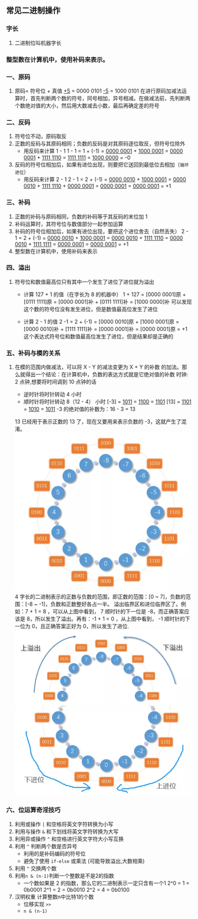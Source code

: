 ## 常见二进制操作

### 字长
1. 二进制位叫机器字长

### 整型数在计算机中，使用补码来表示。

### 一、原码
1. 原码= 符号位 + 真值
    [+5](原码) = 0000 0101
    [-5](原码) = 1000 0101
    在进行原码加减法运算时，首先判断两个数的符号，同号相加，异号相减。在做减法前，先判断两个数绝对值的大小，然后用大数减去小数，最后再确定差的符号

### 二、反码
1. 符号位不动，原码取反
2. 正数的反码与其原码相同；负数的反码是对其原码逐位取反，但符号位除外
    - 用反码来计算 1 - 1
    1 - 1 
    = 1 + (-1) 
    = [0000 0001](原) + [1000 0001](原) 
    = [0000 0001](反) + [1111 1110](反) 
    = [1111 1111](反) 
    = [1000 0000](原)
    = -0
3. 反码的符号位相加后，如果有进位出现，则要把它送回到最低位去相加（`循环进位`）
    - 用反码来计算 2 - 1 
    2 - 1
    = 2 + (-1)
    = [0000 0010](原) + [1000 0001](原)
    = [0000 0010](反) + [1111 1110](反) + [0000 0001](循环进位)
    = [0000 0001](反)
    = [0000 0001](原)
    = +1

### 三、补码
1. 正数的补码与原码相同，负数的补码等于其反码的末位加 1
2. 补码运算时，其符号位与数值部分一起参加运算
3. 补码的符号位相加后，如果有进位出现，要把这个进位舍去（自然丢失）
    2 - 1
    = 2 + (-1)
    = [0000 0010](原) + [1000 0001](原) 
    = [0000 0010](反) + [1111 1110](反)
    = [0000 0010](补) + [1111 1111](补)
    = [0000 0001](补)
    = [0000 0001](原)
    = +1
4. 整型数在计算机中，使用补码来表示

### 四、溢出
1. 符号位和数值最高位只有其中一个发生了进位了进位就为溢出
    - 计算 127 + 1 的值（在字长为 8 的机器中）
    1 + 127
    = [0000 0001]原 + [0111 1111]原
    = [0000 0001]补 + [0111 1111]补
    = [1000 0000]补
    可以发现这个数的符号位没有发生进位，但是数值最高位发生了进位

    - 计算 2 - 1 的值
    2 -1
    = 2 + (-1)
    = [0000 0010]原 + [1000 0001]原
    = [0000 0010]补 + [1111 1111]补
    = [0000 0001]补 = [0000 0001]原
    = +1
    这个表达式符号位和数值最高位发生了进位，但是结果却是正确的

### 五、补码与模的关系
1. 在模的范围内做减法，可以将 X - Y 的减法变更为 X + Y 的补数 的加法。那么就得出一个结论：在计算机中，负数的表达方式就是它绝对值的补数
    时钟: 2 点钟,想要将时间调到 10 点钟的话
    - 逆时针将时针转动 4 小时
    - 顺时针将时针转动 8（12 - 4） 小时
    [-3] = [1011](原) = [1100](反) = [1101](补)
    [13] = [1101](原) = [1010](反) = [1011](补) 
    -3 的绝对值的补数为：16 - 3 = 13

    13 已经用于表示正数的 13 了，现在又要用来表示负数的 -3，这就产生了混淆。
    ![binary_1](./binary_1.webp)
    4 字长的二进制表示的正数与负数的范围，即正数的范围：[0 ~ 7]，负数的范围：[-8 ~ -1]，负数和正数整好各占一半。
    溢出临界区和进位临界区了。例如：7 + 1 = 8 ，可以从上图中看到， 7 顺时针的下一位是 -8，而正确答案应该是 8，所以发生了溢出。再有：-1 + 1 = 0 ，从上图中看到， -1 顺时针的下一位为 0，且正确答案正好为 0，所以发生了进位.
    ![binary_2](./binary_2.webp)
    ![binary_3](./binary_3.webp)



### 六、位运算奇淫技巧
1. 利用或操作 `|` 和空格将英文字符转换为小写
2. 利用与操作 `&` 和下划线将英文字符转换为大写
3. 利用异或操作 `^` 和空格进行英文字符大小写互换
4. 利用 `^` 判断两个数是否异号
    - 利用的是补码编码的符号位
    - 避免了使用 `if-else` 或乘法 (可能导致溢出,大数相乘)
5. 利用 `^` 交换两个数 
6. 利用`n & (n-1)`判断一个整数是不是2的指数
    - 一个数如果是 2 的指数，那么它的二进制表示一定只含有一个1
      2^0 = 1 = 0b0001
      2^1 = 2 = 0b0010
      2^2 = 4 = 0b0100
7. 汉明权重 计算整数n中比特1的个数
    - 位移实现 `>>`
    - `n & (n-1)`
